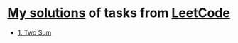 # [My solutions](https://leetcode.com/u/alexengrig) of tasks from [LeetCode](https://leetcode.com)

- [1. Two Sum](tasks/1_two_sum.md)
